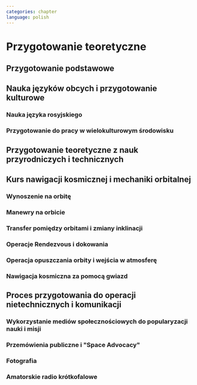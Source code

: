 ```yaml
---
categories: chapter
language: polish
---
```


# Przygotowanie teoretyczne
<!-- TODO:

http://www.asc-csa.gc.ca/eng/astronauts/about-the-job/ongoing-training.asp
As soon as they are recruited, Canadian astronauts begin learning Russian, and they continue to do so right up to their departure on a space mission.

Onboard the ISS, the two official languages are:
English
Russian
However, onboard the Soyuz capsule, the astronauts must be able to communicate solely in Russian with the Mission Control Centre in Moscow.

They must master the language well enough for communication to be effortless even under the stress of a launch or in an emergency situation!



http://www.asc-csa.gc.ca/eng/astronauts/about-the-job/ongoing-training.asp
Once their basic training is successfully completed, candidates officially receive the title of astronaut. This is only the beginning of their work. While awaiting assignment to a space mission, astronauts must:

support space activities in collaboration with ground crews
maintain their skills while awaiting assignment to a mission

- dla kobiet i mężczyzn jest taki sam
- Kobiety są zwykle słabsze
- EVA jest wymagające siłowo
- Manewrowanie suitami
- Suity były projektowane dla wielkich gości
- Jeżeli jesteś mała osobą, to musisz mocno nawet do 120 stopni się skręcić aby Suit się skręcił
- Kiedyś (ostatni lot STS) był prototyp małego stroju ale już nie ma
- różne sposoby mycia włosów
- Strzyżenie włosów
- Długie włosy mogą się zaczepić w rzepy lub śrubki
- celowo wybrali 50% facetów i 50% kobiet
- dwa lata (sylabus)
    - Foraign Language
    - ISS Systems
    - Robotics
    - Space walking
    - T-38 (ostatnia część szkolenia)
- Atain the certain level in each of those
- Do tego jest dużo szkoleń pomocniczych (ancillary training)
- Jak zrobisz to wszystko dają Ci Astronaut Pin
- Teraz już nie ma specjalizacji, każdy kto leci na space station musi robić wszystko
- Jak skończysz jesteś "eligible to assign to space flight"
- water survival
- winter survival
- nauka rosyjskiego
- nauka systemów na ISS
- nauka naprawiania poszczególnych elementów
- nauka posługiwania się Canada Arm at CSA - Canadian Space Center
- nauka lotu w nieważkości (Zero-G Flight) - Vomit Commet
- NBL: trenowanie napraw ISS

http://www.crewpatches.com/crewpatches_betacloth.shtml

> If your not pushing, you’ll roll backwards.
> Same with fitness and same goes with education.
> -- Astronaut Victor Glover

> I'm not a techie, I am an operator
> -- Astronaut Victor Glover
-->


## Przygotowanie podstawowe

## Nauka języków obcych i przygotowanie kulturowe

### Nauka języka rosyjskiego
<!-- TODO:
- 1000h ćwiczeń zanim pojadą na szkolenie do Gwiezdnego Miasteczka w Rosji.
-->

### Przygotowanie do pracy w wielokulturowym środowisku

## Przygotowanie teoretyczne z nauk przyrodniczych i technicznych

## Kurs nawigacji kosmicznej i mechaniki orbitalnej

### Wynoszenie na orbitę

### Manewry na orbicie

### Transfer pomiędzy orbitami i zmiany inklinacji

### Operacje Rendezvous i dokowania

### Operacja opuszczania orbity i wejścia w atmosferę

### Nawigacja kosmiczna za pomocą gwiazd

## Proces przygotowania do operacji nietechnicznych i komunikacji
<!-- TODO: Operators, Ambasadors of Nasa, Flyiers, Educators, Scientis, Physycist, Leaders, Technicans

> communication is a foundation of any good team
> -- Astronaut Victor Glover
-->

### Wykorzystanie mediów społecznościowych do popularyzacji nauki i misji

### Przemówienia publiczne i "Space Advocacy"

### Fotografia

### Amatorskie radio krótkofalowe
